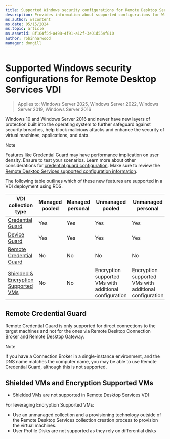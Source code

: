 ```yaml
---
title: Supported Windows security configurations for Remote Desktop Services VDI
description: Provides information about supported configurations for Windows VDI with RDS in Windows Server.
ms.author: wscontent
ms.date: 05/15/2024
ms.topic: article
ms.assetid: 8f164f5d-a498-4f91-a12f-3e01d554f810
author: robinharwood
manager: dongill
---
```


# Supported Windows security configurations for Remote Desktop Services VDI

>Applies to: Windows Server 2025, Windows Server 2022, Windows Server 2019, Windows Server 2016

Windows 10 and Windows Server 2016 and newer have new layers of protection built into the operating system to further safeguard against security breaches, help block malicious attacks and enhance the security of virtual machines, applications, and data.

> [!NOTE]
> Features like Credential Guard may have performance implication on user density. Ensure to test your scenarios. Learn more about other considerations for [credential guard configuration](/windows/security/identity-protection/credential-guard/considerations-known-issues). 
> Make sure to review the [Remote Desktop Services supported configuration information](rds-supported-config.md).

The following table outlines which of these new features are supported in a VDI deployment using RDS.

|  VDI collection  type               |  Managed  pooled |  Managed  personal |  Unmanaged  pooled                                     |  Unmanaged  personal                                    |
|-------------------------------------|------------------|--------------------|--------------------------------------------------------|--------------------------------------------------------|
| [Credential Guard](/windows/security/identity-protection/credential-guard/credential-guard)                    | Yes              | Yes                | Yes                                                    | Yes                                                    |
| [Device Guard](/windows/security/threat-protection/windows-defender-application-control/windows-defender-application-control-deployment-guide)                        | Yes              | Yes                | Yes                                                    | Yes                                                    |
| [Remote Credential Guard](/windows/security/identity-protection/remote-credential-guard)             | No               | No                 | No                                                     | No                                                     |
| [Shielded & Encryption Supported VMs](../../security/guarded-fabric-shielded-vm/guarded-fabric-and-shielded-vms.md) | No               | No                 | Encryption supported VMs with additional configuration | Encryption supported VMs with additional configuration |

## Remote Credential Guard

Remote Credential Guard is only supported for direct connections to the target machines and not for the ones via Remote Desktop Connection Broker and Remote Desktop Gateway.
> [!NOTE]
> If you have a Connection Broker in a single-instance environment, and the DNS name matches the computer name, you may be able to use Remote Credential Guard, although this is not supported.

## Shielded VMs and Encryption Supported VMs

- Shielded VMs are not supported in Remote Desktop Services VDI

For leveraging Encryption Supported VMs:
- Use an unmanaged collection and a provisioning technology outside of the Remote Desktop Services collection creation process to provision the virtual machines.
- User Profile Disks are not supported as they rely on differential disks
